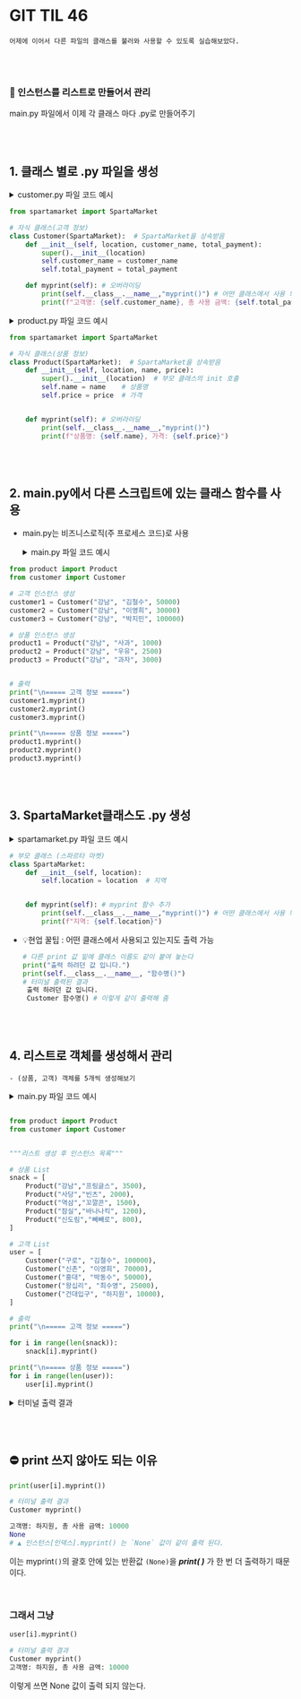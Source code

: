 # GIT TIL 46


```
어제에 이어서 다른 파일의 클래스를 불러와 사용할 수 있도록 실습해보았다.
```

<br><br>

### 📃 인스턴스를 리스트로 만들어서 관리

 main.py 파일에서 이제 각 클래스 마다 .py로 만들어주기

<br><br>

## 1. 클래스 별로 .py 파일을 생성

<details>
<summary>customer.py 파일 코드 예시</summary>

![Image](https://github.com/user-attachments/assets/b730217e-d9ff-472f-ac72-b1a6484e221b)

</details>


```python 
from spartamarket import SpartaMarket

# 자식 클래스(고객 정보)
class Customer(SpartaMarket):  # SpartaMarket을 상속받음
    def __init__(self, location, customer_name, total_payment):
        super().__init__(location)  
        self.customer_name = customer_name            
        self.total_payment = total_payment

    def myprint(self): # 오버라이딩
        print(self.__class__.__name__,"myprint()") # 어떤 클래스에서 사용 되고 있는지도 같이 출력
        print(f"고객명: {self.customer_name}, 총 사용 금액: {self.total_payment}") 
```

<details>
<summary>product.py 파일 코드 예시</summary>

![Image](https://github.com/user-attachments/assets/12bcbb7a-730a-434c-a78b-7fd1bd47209c)

</details>

```python
from spartamarket import SpartaMarket

# 자식 클래스(상품 정보)
class Product(SpartaMarket):  # SpartaMarket을 상속받음
    def __init__(self, location, name, price):
        super().__init__(location)  # 부모 클래스의 init 호출
        self.name = name    # 상품명
        self.price = price  # 가격


    def myprint(self): # 오버라이딩
        print(self.__class__.__name__,"myprint()")
        print(f"상품명: {self.name}, 가격: {self.price}")
```



<br><br>



## 2. main.py에서 다른 스크립트에 있는 클래스 함수를 사용

- main.py는 비즈니스로직(주 프로세스 코드)로 사용
    <details>
    <summary>main.py 파일 코드 예시</summary>

    ![Image](https://github.com/user-attachments/assets/a5442744-1132-4e76-8a7a-8f165968bb00)

    </details>
  

```python
from product import Product
from customer import Customer

# 고객 인스턴스 생성
customer1 = Customer("강남", "김철수", 50000)
customer2 = Customer("강남", "이영희", 30000)
customer3 = Customer("강남", "박지민", 100000)

# 상품 인스턴스 생성
product1 = Product("강남", "사과", 1000)
product2 = Product("강남", "우유", 2500)
product3 = Product("강남", "과자", 3000)


# 출력 
print("\n===== 고객 정보 =====")
customer1.myprint()
customer2.myprint()
customer3.myprint()

print("\n===== 상품 정보 =====")
product1.myprint()
product2.myprint()
product3.myprint()
```

<br><br>

## 3. SpartaMarket클래스도 .py 생성
<details>
<summary>spartamarket.py 파일 코드 예시</summary>



![Image](https://github.com/user-attachments/assets/1a56fcae-a408-4383-94c3-d3107c16b672)

</details>

```python
# 부모 클래스 (스파르타 마켓)
class SpartaMarket:
    def __init__(self, location):
        self.location = location  # 지역


    def myprint(self): # myprint 함수 추가
        print(self.__class__.__name__,"myprint()") # 어떤 클래스에서 사용 되고 있는지도 같이 출력
        print(f"지역: {self.location}")
```


- 💡현업 꿀팁 : 어떤 클래스에서 사용되고 있는지도 출력 가능
  
    ```python
    # 다른 print 값 밑에 클래스 이름도 같이 붙여 놓는다
    print("출력 하려던 값 입니다.")
    print(self.__class__.__name__, "함수명()")
    # 터미널 출력된 결과
     출력 하려던 값 입니다.
     Customer 함수명() # 이렇게 같이 출력해 줌
    ```


<br><br>

## 4. 리스트로 객체를 생성해서 관리

    - (상품, 고객) 객체를 5개씩 생성해보기
<details>
<summary>main.py 파일 코드 예시</summary>

  ![Image](https://github.com/user-attachments/assets/e4ee9179-b149-4967-b191-335fedbba890)

</details>

```python

from product import Product
from customer import Customer


"""리스트 생성 후 인스턴스 목록"""

# 상품 List
snack = [
    Product("강남","프링글스", 3500),
    Product("사당","빈츠", 2000),
    Product("역삼","꼬깔콘", 1500),
    Product("잠실","바나나킥", 1200),
    Product("신도림","빼빼로", 800),
]

# 고객 List
user = [
    Customer("구로", "김철수", 100000),
    Customer("신촌", "이영희", 70000),
    Customer("홍대", "박동수", 50000),
    Customer("왕십리", "최수영", 25000),
    Customer("건대입구", "하지원", 10000),
]

# 출력 
print("\n===== 고객 정보 =====")

for i in range(len(snack)):
    snack[i].myprint()

print("\n===== 상품 정보 =====")
for i in range(len(user)):
    user[i].myprint()

```
<details>
<summary>터미널 출력 결과</summary>


```

===== 고객 정보 =====
Product myprint()
상품명: 프링글스, 가격: 3500
Product myprint()
상품명: 빈츠, 가격: 2000
Product myprint()
상품명: 꼬깔콘, 가격: 1500
Product myprint()
상품명: 바나나킥, 가격: 1200
Product myprint()
상품명: 빼빼로, 가격: 800

===== 상품 정보 =====
Customer myprint()
고객명: 김철수, 총 사용 금액: 100000
Customer myprint()
고객명: 이영희, 총 사용 금액: 70000
Customer myprint()
고객명: 박동수, 총 사용 금액: 50000
Customer myprint()
고객명: 최수영, 총 사용 금액: 25000
Customer myprint()
고객명: 하지원, 총 사용 금액: 10000

```
</details>


<br><br>




## ⛔ print 쓰지 않아도 되는 이유

```python
print(user[i].myprint())

# 터미널 출력 결과
Customer myprint()

고객명: 하지원, 총 사용 금액: 10000
None
# ▲ 인스턴스[인덱스].myprint() 는 `None` 값이 같이 출력 된다.
```
이는 myprint`()`의 괄호 안에 있는 반환값 `(None)`을 ***print( )*** 가 한 번 더 출력하기 때문이다.

<br>

### 그래서 그냥

```python
user[i].myprint()

# 터미널 출력 결과
Customer myprint()
고객명: 하지원, 총 사용 금액: 10000
```

이렇게 쓰면 None 값이 출력 되지 않는다.



<br><br>





